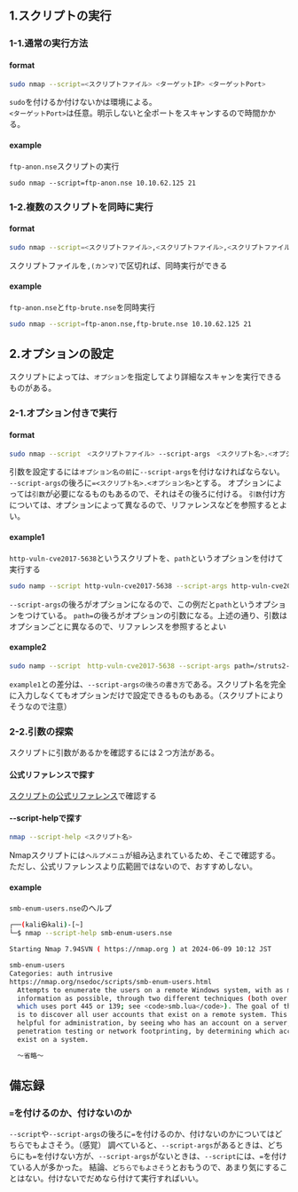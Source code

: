 ## 1.スクリプトの実行
### 1-1.通常の実行方法
#### format
```bash
sudo nmap --script=<スクリプトファイル> <ターゲットIP> <ターゲットPort>

```
`sudo`を付けるか付けないかは環境による。  
`<ターゲットPort>`は任意。明示しないと全ポートをスキャンするので時間かかる。

#### example
`ftp-anon.nse`スクリプトの実行
```
sudo nmap --script=ftp-anon.nse 10.10.62.125 21

```

### 1-2.複数のスクリプトを同時に実行
#### format
```bash
sudo nmap --script=<スクリプトファイル>,<スクリプトファイル>,<スクリプトファイル> <ターゲットIP> <ターゲットPort>

```
スクリプトファイルを`,(カンマ)`で区切れば、同時実行ができる
  
#### example
`ftp-anon.nse`と`ftp-brute.nse`を同時実行
```bash
sudo nmap --script=ftp-anon.nse,ftp-brute.nse 10.10.62.125 21

```

## 2.オプションの設定
スクリプトによっては、`オプション`を指定してより詳細なスキャンを実行できるものがある。

### 2-1.オプション付きで実行
#### format
```bash
sudo nmap --script　<スクリプトファイル> --script-args　<スクリプト名>.<オプション名>=<引数>　<ターゲットIP> <ターゲットPort>

```
引数を設定するには`オプション名の前`に`--script-args`を付けなければならない。
`--script-args`の後ろに`=<スクリプト名>.<オプション名>`とする。
オプションによっては`引数`が必要になるものもあるので、それはその後ろに付ける。
`引数`付け方については、オプションによって異なるので、リファレンスなどを参照するとよい。

#### example1
`http-vuln-cve2017-5638`というスクリプトを、`path`というオプションを付けて実行する
``` bash
sudo namp --script http-vuln-cve2017-5638 --script-args http-vuln-cve2017-5638.path=/struts2-showcase/showcase.action 192.168.x.x -p80

```
`--script-args`の後ろがオプションになるので、この例だと`path`というオプションをつけている。
`path=`の後ろがオプションの引数になる。上述の通り、引数はオプションごとに異なるので、リファレンスを参照するとよい
  
#### example2
```bash
sudo namp --script　http-vuln-cve2017-5638 --script-args path=/struts2-showcase/showcase.action 192.168.x.x -p80

```
`example1`との差分は、`--script-argsの後ろの書き方`である。スクリプト名を完全に入力しなくてもオプションだけで設定できるものもある。（スクリプトによりそうなので注意）

### 2-2.引数の探索
スクリプトに引数があるかを確認するには２つ方法がある。

#### 公式リファレンスで探す
[スクリプトの公式リファレンス](https://nmap.org/nsedoc/scripts/)で確認する

#### --script-helpで探す
```bash
nmap --script-help <スクリプト名> 

```
Nmapスクリプトには`ヘルプメニュ`が組み込まれているため、そこで確認する。
ただし、公式リファレンスより広範囲ではないので、おすすめしない。

#### example
`smb-enum-users.nse`のヘルプ
```bash
┌──(kali㉿kali)-[~]
└─$ nmap --script-help smb-enum-users.nse

Starting Nmap 7.94SVN ( https://nmap.org ) at 2024-06-09 10:12 JST

smb-enum-users
Categories: auth intrusive
https://nmap.org/nsedoc/scripts/smb-enum-users.html
  Attempts to enumerate the users on a remote Windows system, with as much
  information as possible, through two different techniques (both over MSRPC,
  which uses port 445 or 139; see <code>smb.lua</code>). The goal of this script
  is to discover all user accounts that exist on a remote system. This can be
  helpful for administration, by seeing who has an account on a server, or for
  penetration testing or network footprinting, by determining which accounts
  exist on a system.

  ～省略～

```

## 備忘録
### `=`を付けるのか、付けないのか
`--script`や`--script-args`の後ろに`=`を付けるのか、付けないのかについてはどちらでもよさそう。（感覚）
調べていると、`--script-args`があるときは、どちらにも`=`を付けない方が、`--script-args`がないときは、`--script`には、`=`を付けている人が多かった。
結論、`どちらでもよさそう`とおもうので、あまり気にすることはない。付けないでだめなら付けて実行すればいい。


  
  
